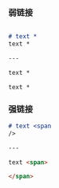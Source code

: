 

### 弱链接



```markdown

# text *
text *

---

text *

text *
```

### 强链接


```markdown
# text <span
/>

---

text <span>

</span>
```


